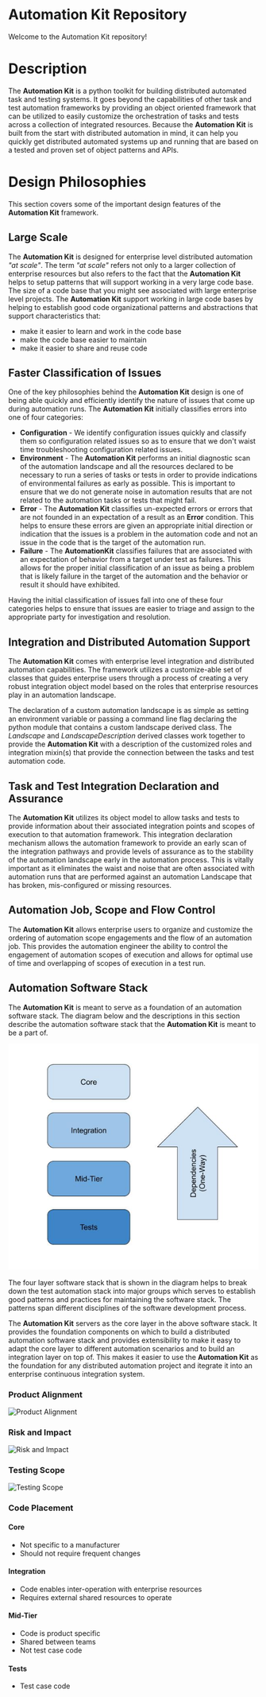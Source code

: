 # Automation Kit Repository

Welcome to the Automation Kit repository!

# Description
The **Automation Kit** is a python toolkit for building distributed automated task and testing systems.  It goes beyond the capabilities of other task and test automation frameworks by providing an object oriented framework that can be utilized to easily customize the orchestration of tasks and tests across a collection of integrated resources.  Because the **Automation Kit** is built from the start with distributed automation in mind, it can help you quickly get distributed automated systems up and running that are based on a tested and proven set of object patterns and APIs.

# Design Philosophies
This section covers some of the important design features of the **Automation Kit** framework.

## Large Scale
The **Automation Kit** is designed for enterprise level distributed automation *"at scale"*.  The term *"at scale"* refers not only to a larger collection of enterprise resources but also refers to the fact that the **Automation Kit** helps to setup patterns that will support working in a very large code base.  The size of a code base that you might see associated with large enterprise level projects.  The **Automation Kit** support working in large code bases by helping to establish good code organizational patterns and abstractions that support characteristics that:

* make it easier to learn and work in the code base
* make the code base easier to maintain
* make it easier to share and reuse code

## Faster Classification of Issues
One of the key philosophies behind the **Automation Kit** design is one of being able quickly and efficiently identify the nature of issues that come up during automation runs.  The **Automation Kit** initially classifies errors into one of four categories:

* **Configuration** - We identify configuration issues quickly and classify them so configuration related issues so as to ensure that we don't waist time troubleshooting configuration related issues.
* **Environment** - The **Automation Kit** performs an initial diagnostic scan of the automation landscape and all the resources declared to be necessary to run a series of tasks or tests in order to provide indications of environmental failures as early as possible.  This is important to ensure that we do not generate noise in automation results that are not related to the automation tasks or tests that might fail.
* **Error** - The **Automation Kit** classifies un-expected errors or errors that are not founded in an expectation of a result as an **Error** condition.  This helps to ensure these errors are given an appropriate initial direction or indication that the issues is a problem in the automation code and not an issue in the code that is the target of the automation run.
* **Failure** - The **AutomationKit** classifies failures that are associated with an expectation of behavior from a target under test as failures.  This allows for the proper initial classification of an issue as being a problem that is likely failure in the target of the automation and the behavior or result it should have exhibited.

Having the initial classification of issues fall into one of these four categories helps to ensure that issues are easier to triage and assign to the appropriate party for investigation and resolution.

## Integration and Distributed Automation Support
The **Automation Kit** comes with enterprise level integration and distributed automation capabilities.  The framework utilizes a customize-able set of classes that guides enterprise users through a process of creating a very robust integration object model based on the roles that enterprise resources play in an automation landscape.

The declaration of a custom automation landscape is as simple as setting an environment variable or passing a command line flag declaring the python module that contains a custom landscape derived class.  The *Landscape* and *LandscapeDescription* derived classes work together to provide the **Automation Kit** with a description of the customized roles and integration mixin(s) that provide the connection between the tasks and test automation code.

## Task and Test Integration Declaration and Assurance
The **Automation Kit** utilizes its object model to allow tasks and tests to provide information about their associated integration points and scopes of execution to that automation framework.  This integration declaration mechanism allows the automation framework to provide an early scan of the integration pathways and provide levels of assurance as to the stability of the automation landscape early in the automation process.  This is vitally important as it eliminates the waist and noise that are often associated with automation runs that are performed against an automation Landscape that has broken, mis-configured or missing resources.

## Automation Job, Scope and Flow Control 
The **Automation Kit** allows enterprise users to organize and customize the ordering of automation scope engagements and the flow of an automation job.  This provides the automation engineer the ability to control the engagement of automation scopes of execution and allows for optimal use of time and overlapping of scopes of execution in a test run.

## Automation Software Stack
The **Automation Kit** is meant to serve as a foundation of an automation software stack.  The diagram below and the descriptions in this section describe the automation software stack that the **Automation Kit** is meant to be a part of.

![Test Automation Software Stack](images/testing-software-stack-deps.jpg?raw=true)

The four layer software stack that is shown in the diagram helps to break down the test automation stack into major groups which serves to establish good patterns and practices for maintaining the software stack.  The patterns span different disciplines of the software development process.

The **Automation Kit** servers as the core layer in the above software stack.  It provides the foundation components on which to build a distributed automation software stack and provides extensibility to make it easy to adapt the core layer to different automation scenarios and to build an integration layer on top of.  This makes it easier to use the **Automation Kit** as the foundation for any distributed automation project and itegrate it into an enterprise continuous integration system.

### Product Alignment ###

![Product Alignment](images/testing-software-alignment.jpg?raw=true)

### Risk and Impact ###

![Risk and Impact](images/testing-software-impact.jpg?raw=true)

### Testing Scope ###

![Testing Scope](images/testing-software-testscopes.jpg?raw=true)

### Code Placement ###

#### Core ####
* Not specific to a manufacturer
* Should not require frequent changes

#### Integration ####
* Code enables inter-operation with enterprise resources
* Requires external shared resources to operate

#### Mid-Tier ####
* Code is product specific
* Shared between teams
* Not test case code

#### Tests ####
* Test case code


